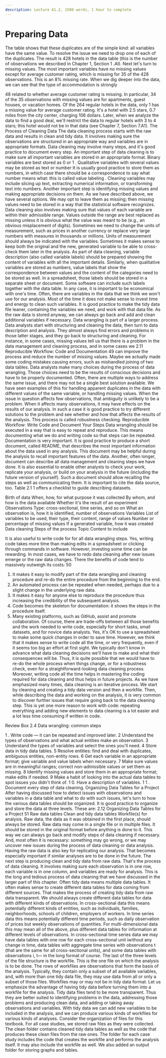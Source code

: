 ```yaml
---
description: Lecture A1.2, 1500 words, 1 hour to complete
---
```


# Preparing Data





The table shows that these duplicates are of the simple kind: all variables have the same value. To resolve the issue we need to drop one of each of the duplicates. The result is 428 hotels in the data table (this is the number of observations we described in Chapter 1, Section 1 .AI). Next let's turn to missing values. The most important variables have no missing values except for average customer rating, which is missing for 35 of the 428 observations. This is an 8% missing rate. When we dig deeper into the data, we can see that the type of accommodation is strongly

48 related to whether average customer rating is missing. In particular, 34 of the 35 observations with missing values are for apartments, guest houses, or vacation homes. Of the 264 regular hotels in the data, only 1 has a missing value for average customer rating. It's a hotel with 2.5 stars, 0.7 miles from the city center, charging 106 dollars. Later, when we analyze the data to find a good deal, we'll restrict the data to regular hotels with 3 to 4 stars; this hotel would not be in that data (see Chapter 7, Section 7.A1). The Process of Cleaning Data The data cleaning process starts with the raw data and results in clean and tidy data. It involves making sure the observations are structured in an appropriate way and variables are in appropriate formats. Data cleaning may involve many steps, and it's good practice to document every step. An important step of data cleaning is to make sure all important variables are stored in an appropriate format. Binary variables are best stored as 0 or 1 . Qualitative variables with several values may be stored as text or number It is usually good practice to store them as numbers, in which case there should be a correspondence to say what number means what: this is called value labeling . Cleaning variables may include slicing up text, extracting numerical information, or transforming text into numbers. Another important step is identifying missing values and making appropriate decisions on them. As we have described above, we have several options. We may opt to leave them as missing; then missing values need to be stored in a way that the statistical software recognizes. Data cleaning also involves making sure that values of each variable are within their admissible range. Values outside the range are best replaced as missing unless it is obvious what the value was meant to be (e.g., an obvious misplacement of digits). Sometimes we need to change the units of measurement, such as prices in another currency or replace very large numbers with measures in thousands or millions. Units of measurement should always be indicated with the variables. Sometimes it makes sense to keep both the original and the new, generated variable to be able to cross-check them later in the analysis. As part of data cleaning, variable description (also called variable labels) should be prepared showing the content of variables with all the important details. Similarly, when qualitative variables are stored as numbers, value labels that show the correspondence between values and the content of the categories need to be stored as well. In a spreadsheet, those labels should be stored in a separate sheet or document. Some software can include such labels together with the data table. In any case, it is important to be economical with one's time. Often, there are variables in the data that we think we won't use for our analysis. Most of the time it does not make sense to invest time and energy to clean such variables. It is good practice to make the tidy data file leaner, containing the variables we need, and work with that data file. As the raw data is stored anyway, we can always go back and add and clean additional variables if necessary. Data wrangling is part of a larger process. Data analysts start with structuring and cleaning the data, then turn to data description and analysis. They almost always find errors and problems in those latter stages, and they go back to structuring and cleaning. For instance, in some cases, missing values tell us that there is a problem in the data management and cleaning process, and in some cases we 2.11 Reproducible Workflow: Code and Documentation 49 can improve the process and reduce the number of missing values. Maybe we actually made some coding mistakes causing errors, such as mishandled joining of two data tables. Data analysts make many choices during the process of data wrangling. Those choices need to be the results of conscious decisions and have to be properly documented. Often, there are multiple ways to address the same issue, and there may not be a single best solution available. We have seen examples of this for handling apparent duplicates in the data with different values of the same variable, or handling missing values. When the issue in question affects few observations, that ambiguity is unlikely to be a problem. When it affects many observations, it may have effects on the results of our analysis. In such a case it is good practice to try different solutions to the problem and see whether and how that affects the results of the analysis. This process is called robustness checking. Reproducible Workflow: Write Code and Document Your Steps Data wrangling should be executed in a way that is easy to repeat and reproduce. This means documenting what we do and writing code so that steps can be repeated. Documentation is very important. It is good practice to produce a short document, called README, that describes the most important information about the data used in any analysis. This document may be helpful during the analysis to recall important features of the data. Another, often longer, document can describe all data management and cleaning steps we have done. It is also essential to enable other analysts to check your work, replicate your analysis, or build on your analysis in the future (including the future version of yourself). Such a document should allow recalling the steps as well as communicating them. It is important to cite the data source, too. Table 2.1 1 offers a checklist to guide describing datasets.

Birth of data When, how, for what purpose it was collected By whom, and how is the data available Whether it's the result of an experiment Observations Type: cross-sectional, time series, and so on What an observation is, how it is identified, number of observations Variables List of variables to be used, their type, their content, range of values Number or percentage of missing values If a generated variable, how it was created Data cleaning Steps of the process Topic Content to include

It is also useful to write code for for all data wrangling steps. Yes, writing code takes more time than making edits in a spreadsheet or clicking through commands in software. However, investing some time can be rewarding. In most cases, we have to redo data cleaning after new issues emerge or the raw data changes. There the benefits of code tend to massively outweigh its costs: 50

1. It makes it easy to modify part of the data wrangling and cleaning procedure and re-do the entire procedure from the beginning to the end.
2. An automated process can be repeated when needed, perhaps due to a slight change in the underlying raw data.
3. It makes it easy for anyone else to reproduce the procedure thus increasing the credibility of the subsequent analysis.
4. Code becomes the skeleton for documentation: it shows the steps in the procedure itself.
5. Many existing platforms, such as GitHub, assist and promote collaboration. Of course, there are trade-offs between all those benefits and the work needed to write code, especially for short tasks, small datasets, and for novice data analysts. Yes, it's OK to use a spreadsheet to make some quick changes in order to save time. However, we think that it makes sense to write code all the time, or very frequently, even if it seems too big an effort at first sight. We typically don't know in advance what data cleaning decisions we'll have to make and what their consequences will be. Thus, it is quite possible that we would have to re-do the whole process when things change, or for a robustness check, even for a straightforward-looking data cleaning process. Moreover, writing code all the time helps in mastering the coding required for data cleaning and thus helps in future projects. As we have emphasized many times, data cleaning is an iterative process. We start by cleaning and creating a tidy data version and then a workfile. Then, while describing the data and working on the analysis, it is very common to discover further issues that require going back to the data cleaning step. This is yet one more reason to work with code: repeating everything and adding new elements to data cleaning is a lot easier and a lot less time consuming if written in code.

Review Box 2.4 Data wrangling: common steps

1 . Write code — it can be repeated and improved later. 2 Understand the types of observations and what actual entities make an observation. 3 Understand the types of variables and select the ones you'll need. 4 Store data in tidy data tables. 5 Resolve entities: find and deal with duplicates, ambiguous entities, non-entity rows. 6 Get each variable in an appropriate format; give variable and value labels when necessary. 7 Make sure values are in meaningful ranges; correct non-admissible values or set them as missing. 8 Identify missing values and store them in an appropriate format; make edits if needed. 9 Make a habit of looking into the actual data tables to spot issues you didn't think of. 1 0. Have a description of variables. 1 1 . Document every step of data cleaning. Organizing Data Tables for a Project After having discussed how to detect issues with observations and variables in a data table and what to do with such issues, let's turn to how the various data tables should be organized. It is good practice to organize and store the data at three levels. These are: 2.12 Organizing Data Tables for a Project 51 Raw data tables Clean and tidy data tables Workfile(s) for analysis. Raw data, the data as it was obtained in the first place, should always be stored. Raw data may come in a single file or in multiple files. It should be stored in the original format before anything is done to it. This way we can always go back and modify steps of data cleaning if necessary. And, most often it is necessary: something may go wrong, or we may uncover new issues during the process of data cleaning or data analysis. Having the raw data is also key for replicating our analysis. That becomes especially important if similar analyses are to be done in the future. The next step is producing clean and tidy data from raw data. That's the process of data cleaning. It involves making sure each observation is in one row, each variable is in one column, and variables are ready for analysis. This is the long and tedious process of data cleaning that we have discussed in the larger part of this chapter. Often tidy data means multiple data tables. It often makes sense to create different data tables for data coming from different sources. That makes the process of creating tidy data from raw data transparent. We should always create different data tables for data with different kinds of observations. In cross-sectional data this means potentially different kinds of entities, such as individuals, families, neighborhoods, schools of children, employers of workers. In time series data this means potentially different time periods, such as daily observation of prices but weekly observations of quantities. For multi-dimensional data this may mean all of the above, plus different data tables for information at different levels of observations. In cross-sectional time series data we may have data tables with one row for each cross-sectional unit iwithout any change in time, data tables with aggregate time series with observations t (that are the same for all cross-sectional units), and some data tables with observations i, t— in the long format of course. The last of the three levels of the file structure is the workfile. This is the one file on which the analysis is to be done. The rows of workfiles are observations that form the basis of the analysis. Typically, they contain only a subset of all available variables, and, with more than one tidy data file, they may use data from all or only a subset of those files. Workfiles may or may not be in tidy data format. Let us emphasize the advantage of having tidy data before turning them into a workfile for the analysis. Tidy data files tend to be more transparent. Thus they are better suited to identifying problems in the data, addressing those problems and producing clean data, and adding or taking away observations and variables. With tidy data we can add new variables to be included in the analysis, and we can produce various kinds of workfiles for various kinds of analyses. Consider the organization of files for this textbook. For all case studies, we stored raw files as they were collected. The clean folder contains cleaned tidy data tables as well as the code that produces these clean files from the raw ones. The folder for each case study includes the code that creates the workfile and performs the analysis itself. It may also include the workfile as well. We also added an output folder for storing graphs and tables.
